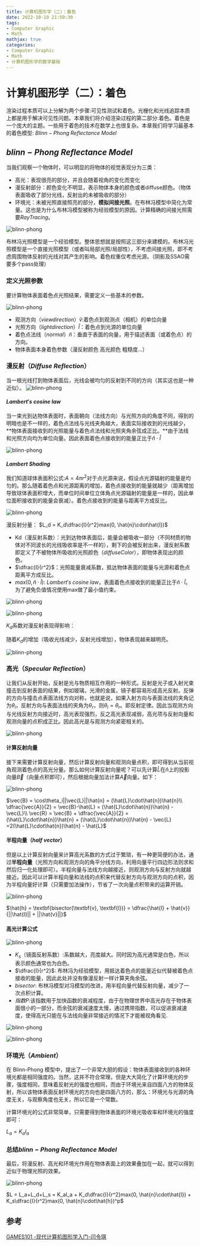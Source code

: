 ```yaml
---
title: 计算机图形学（二）：着色
date: 2022-10-10 21:50:30
tags:
- Computer Graphic
- Math
mathjax: true
categories:
- Computer Graphic
- Math
- 计算机图形学的数学基础
---
```


# 计算机图形学（二）：着色
渲染过程本质可以上分解为两个步骤:可见性测试和着色。光栅化和光线追踪本质上都是用于解决可见性问题。本章我们将介绍渲染过程的第二部分:着色。着色是一个庞大的主题。一些用于着色的技术在数学上也很复杂。本章我们将学习最基本的着色模型: $Blinn-Phong\;Reflectance\;Model$

## $blinn-Phong\;Reflectance\;Model$
当我们观察一个物体时，可以明显的将物体的视觉表现分为三类：
- 高光：表现很亮的部分，并且会随着视角的变化而变化
- 漫反射部分：颜色变化不明显，表示物体本身的颜色或者diffuse颜色。（物体表面吸收了部分光线，反射出的未被吸收的部分）
- 环境光：未被光照直接照亮的部分，**模拟间接光照**。在布林冯模型中简化为常量。这也是为什么布林冯模型被称为经验模型的原因。计算精确的间接光照需要$RayTracing$。

![blinn-phong](计算机图形学（二）：着色/1.png)

布林冯光照模型是一个经验模型。整体思想就是按照这三部分来建模的。布林冯光照模型是一个直接光照模型（或者叫局部光照/局部性），不考虑间接光照，即不考虑周围物体反射的光线对其产生的影响。着色权重仅考虑光源。（阴影及SSAO需要多个pass处理）

### 定义光照参数

要计算物体表面着色点光照结果，需要定义一些基本的参数。

![blinn-phong](计算机图形学（二）：着色/2.png)

- 观测方向（$view direction$）$\hat{v}$:着色点到观测点（相机）的单位向量
- 光照方向（$light direction$）$\hat{l}$：着色点到光源的单位向量
- 着色点法线（$normal$）$\hat{n}$：垂直于表面的向量，用于描述表面（或着色点）的方向。
- 物体表面本身着色参数（漫反射颜色 高光颜色 粗糙度...）

### 漫反射（$Diffuse\;Reflection$）
当一根光线打到物体表面后，光线会被均匀的反射到不同的方向（其实这也是一种近似）。
![blinn-phong](计算机图形学（二）：着色/4.png)

#### $Lambert's\;cosine\;law$
当一束光到达物体表面时，表面朝向（法线方向）与光照方向的角度不同，得到的明暗也是不一样的，着色点法线与光线夹角越大，表面实际接收到的光线越少，**物体表面接收到的光照能量与着色点法线和光照夹角余弦成正比。**由于法线和光照方向均为单位向量。因此表面着色点接收到的能量正比于$\hat{n}\cdot\hat{l}$

![blinn-phong](计算机图形学（二）：着色/4.jpg)

#### $Lambert\;Shading$
我们知道球体表面积公式:$A = 4\pi{r^2}$对于点光源来说，假设点光源辐射的能量是均匀的。那么随着着色点和光源距离的增加，着色点接收到的能量就越少（距离增加导致球体表面积增大，而单位时间单位立体角点光源辐射的能量是一样的，因此单位面积接收到的能量会衰减）。着色点接收到的能量与距离平方成反比。

![blinn-phong](计算机图形学（二）：着色/5.png)

漫反射分量：
$L_d = K_d\dfrac{I}{r^2}max(0, \hat{n}\cdot\hat{l})$

- Kd（漫反射系数）：光到达物体表面后，能量会被吸收一部分（不同材质的物体对不同波长的光线吸收率是不一样的），剩下的会被反射出来，漫反射系数即定义了不被物体所吸收的光照颜色（$diffuseColor$），即物体表现出的颜色。
- $\dfrac{I}{r^2}$：光照能量衰减系数，抵达物体表面的能量与光源和着色点距离平方成反比。
- $max(0,\hat{n}\cdot\hat{l})$:  $Lambert's\;cosine\;law$，表面着色点接收到的能量正比于$\hat{n}\cdot\hat{l}$。为了避免负值情况使用max做了最小值约束。

![blinn-phong](计算机图形学（二）：着色/6.png)

![blinn-phong](计算机图形学（二）：着色/7.jpg)

$K_d$系数对漫反射表现得影响：

随着$K_d$的增加（吸收光线减少，反射光线增加），物体表现越来越明亮。

![blinn-phong](计算机图形学（二）：着色/8.png)

### 高光（$Specular\;Reflection$）

让我们从反射开始，反射是光与物质相互作用的一种形式。反射是光子或入射光束撞击到反射表面的结果，例如玻璃，光滑的金属，镜子都容易形成高光反射。反弹的方向与撞击点表面法线方向对称，也就是说，如果入射方向与表面法线的夹角记为$\theta_i$，反射方向与表面法线的夹角为$\theta_r$，则$\theta_i = \theta_r$。即反射定律。因此当观测方向与光线反射方向接近时，高光表现强烈，反之高光表现减弱，高光项与反射向量和观测向量的点积成正比。因此高光是与观测方向紧密相关的。

![blinn-phong](计算机图形学（二）：着色/9.png)

#### 计算反射向量
接下来需要计算反射向量，然后计算反射向量和观测向量点积，即可得到从当前视角观测着色点的高光分量。那么如何计算反射向量呢？可以先计算$\hat{L}$在$\hat{n}$上的投影向量$\vec{B}$（向量点积即可），然后根据向量加法计算$\vec{A}$向量。如下：

![blinn-phong](计算机图形学（二）：着色/10.png)

$\vec{B} = \cos\theta_i||\vec{L}||\hat{n} = (\hat{L}\cdot\hat{n})\hat{n}\\ \dfrac{\vec{A}}{2} = \vec{B}-\hat{L} = (\hat{L}\cdot\hat{n})\hat{n} - \vec{L}\\
\vec{R} = \vec{B} + \dfrac{\vec{A}}{2} = (\hat{L}\cdot\hat{n})\hat{n} + (\hat{L}\cdot\hat{n})\hat{n} - \vec{L} =2(\hat{L}\cdot\hat{n})\hat{n} - \hat{L}$

#### 半程向量（$half\;vector$）
但是以上计算反射向量来计算高光系数的方式过于繁琐，有一种更简便的办法，通过**半程向量**（光照方向和观测方向的角平分线方向，利用向量平行四边形法则求和然后归一化处理即可）。半程向量与法线方向越接近，则观测方向与反射方向就越接近。因此可以计算半程向量和法线的点积来代替反射方向与观测方向的点积，因为半程向量好计算（只需要加法操作），节省了一次向量点积带来的运算开销。

![blinn-phong](计算机图形学（二）：着色/11.png)

$\hat{h} = \textbf{bisector(\textbf{v}, \textbf{l})} = \dfrac{\hat{l} + \hat{v}}{||\hat{l}|| + ||\hat{v}||}$
#### 高光计算公式

![blinn-phong](计算机图形学（二）：着色/16.png)

- $K_s$（镜面反射系数）:系数越大，亮度越大。同时因为高光通常是白色，所以表示颜色通常也为白色。
- $\dfrac{I}{r^2}$: 布林冯为经验模型，用抵达着色点的能量近似代替被着色点接收的能量，因此此处并没有像漫反射一样计算夹角余弦。
- $bisector$: 布林冯模型对冯模型的改进，用半程向量代替反射向量，减少了一次点积计算。
- $指数P$:该指数用于加快函数的衰减程度，由于在物理世界中高光存在于物体表面很小的一部分，而余弦的衰减速度太慢，通过携带指数，可以促进衰减速度，使得高光只能在与法线向量非常接近的情况下才能被视角看见.

![blinn-phong](计算机图形学（二）：着色/13.png)

![blinn-phong](计算机图形学（二）：着色/14.png)


### 环境光（$Ambient$）
在 Blinn-Phong 模型中，提出了一个非常大胆的假设：物体表面接收到的各种环境光都是相同强度的。当然，这并不符合常理，但是大大简化了计算环境光的步骤，强度相同，意味着反射光的强度也相同，而由于环境光来自四面八方的物体反射，所以该物体表面反射环境光的方向也是四面八方的，那么：环境光与光源的角度无关，与观察角度也无关，所以它是一个常数。

计算环境光的公式非常简单，只需要得到物体表面的环境光吸收率和环境光的强度即可：

$L_a = K_a{I_a}$

### 总结$blinn-Phong\;Reflectance\;Model$

最后，将漫反射、高光和环境光作用在物体表面上的效果叠加在一起，就可以得到近似于物理光照的效果。

![blinn-phong](计算机图形学（二）：着色/15.png)

$L = L_a+L_d+L_s = K_aI_a + K_d\dfrac{I}{r^2}max(0, \hat{n}\cdot\hat{l}) + K_s\dfrac{I}{r^2}max(0, \hat{n}\cdot\hat{h})^p$

## 参考
[GAMES101 -现代计算机图形学入门-闫令琪](https://www.bilibili.com/video/BV1X7411F744?p=7&vd_source=b3b87210888ec87be647603921054a36)